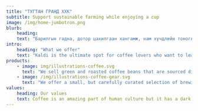 ```yaml
---
title: "ТУГТАН ГРАНД ХХК"
subtitle: Support sustainable farming while enjoying a cup
image: /img/home-jumbotron.png
blurb:
    heading: 
    text: "Барилгын гадна, дотор цахилгаан хангамж, нам хүчдлийн тоноглол, холбоо дохиолол, утаа зайлуулах системийн автоматжуулалтын угсралт"
intro:
    heading: "What we offer"
    text: "Kaldi is the ultimate spot for coffee lovers who want to learn about their java’s origin and support the farmers that grew it. We take coffee production, roasting and brewing seriously and we’re glad to pass that knowledge to anyone."
products:
    - image: img/illustrations-coffee.svg
      text: "We sell green and roasted coffee beans that are sourced directly from independent farmers and farm cooperatives. We’re proud to offer a variety of coffee beans grown with great care for the environment and local communities. Check our post or contact us directly for current availability."
    - image: /img/illustrations-coffee-gear.svg
      text: "We offer a small, but carefully curated selection of brewing gear and tools for every taste and experience level. No matter if you roast your own beans or just bought your first french press, you’ll find a gadget to fall in love with in our shop."
values:
    heading: Our values
    text: Coffee is an amazing part of human culture but it has a dark side too – one of colonialism and mindless abuse of natural resources and human lives. We want to turn this around and return the coffee trade to the drink’s exhilarating, empowering and unifying nature.
---
```


